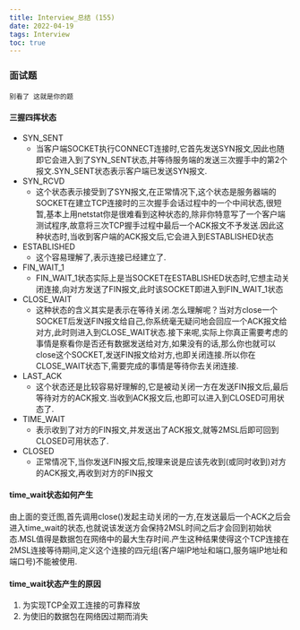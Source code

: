 ```yaml
---
title: Interview_总结 (155)
date: 2022-04-19
tags: Interview
toc: true
---
```


### 面试题
    别看了 这就是你的题

<!-- more -->

#### 三握四挥状态
- SYN_SENT
    * 当客户端SOCKET执行CONNECT连接时,它首先发送SYN报文,因此也随即它会进入到了SYN_SENT状态,并等待服务端的发送三次握手中的第2个报文.SYN_SENT状态表示客户端已发送SYN报文.
- SYN_RCVD
    * 这个状态表示接受到了SYN报文,在正常情况下,这个状态是服务器端的SOCKET在建立TCP连接时的三次握手会话过程中的一个中间状态,很短暂,基本上用netstat你是很难看到这种状态的,除非你特意写了一个客户端测试程序,故意将三次TCP握手过程中最后一个ACK报文不予发送.因此这种状态时,当收到客户端的ACK报文后,它会进入到ESTABLISHED状态
- ESTABLISHED
    * 这个容易理解了,表示连接已经建立了.
- FIN_WAIT_1
    * FIN_WAIT_1状态实际上是当SOCKET在ESTABLISHED状态时,它想主动关闭连接,向对方发送了FIN报文,此时该SOCKET即进入到FIN_WAIT_1状态
- CLOSE_WAIT
    * 这种状态的含义其实是表示在等待关闭.怎么理解呢？当对方close一个SOCKET后发送FIN报文给自己,你系统毫无疑问地会回应一个ACK报文给对方,此时则进入到CLOSE_WAIT状态.接下来呢,实际上你真正需要考虑的事情是察看你是否还有数据发送给对方,如果没有的话,那么你也就可以close这个SOCKET,发送FIN报文给对方,也即关闭连接.所以你在CLOSE_WAIT状态下,需要完成的事情是等待你去关闭连接.
- LAST_ACK
    * 这个状态还是比较容易好理解的,它是被动关闭一方在发送FIN报文后,最后等待对方的ACK报文.当收到ACK报文后,也即可以进入到CLOSED可用状态了.
- TIME_WAIT
    * 表示收到了对方的FIN报文,并发送出了ACK报文,就等2MSL后即可回到CLOSED可用状态了.
- CLOSED
    * 正常情况下,当你发送FIN报文后,按理来说是应该先收到(或同时收到)对方的ACK报文,再收到对方的FIN报文

#### time_wait状态如何产生

由上面的变迁图,首先调用close()发起主动关闭的一方,在发送最后一个ACK之后会进入time_wait的状态,也就说该发送方会保持2MSL时间之后才会回到初始状态.MSL值得是数据包在网络中的最大生存时间.产生这种结果使得这个TCP连接在2MSL连接等待期间,定义这个连接的四元组(客户端IP地址和端口,服务端IP地址和端口号)不能被使用.

#### time_wait状态产生的原因
1. 为实现TCP全双工连接的可靠释放
2. 为使旧的数据包在网络因过期而消失



